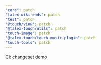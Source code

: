 ```yaml
---
"core": patch
"talex-wiki-ends": patch
"test": patch
"@touch/view": patch
"@talex-touch/utils": patch
"touch-image": patch
"@talex-touch/touch-music-plugin": patch
"touch-tools": patch
---
```


CI: changeset demo
